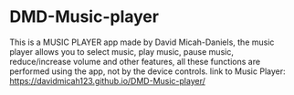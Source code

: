 # DMD-Music-player
This is a MUSIC PLAYER app made by David Micah-Daniels, the music player allows you to select music, play music, pause music, reduce/increase volume and other features,
all these functions are performed using the app, not by the device controls. link to Music Player:
https://davidmicah123.github.io/DMD-Music-player/
